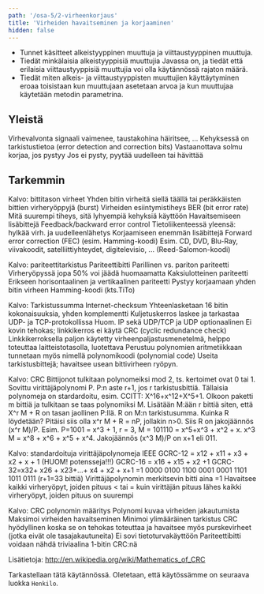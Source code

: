 ```yaml
---
path: '/osa-5/2-virheenkorjaus'
title: 'Virheiden havaitseminen ja korjaaminen'
hidden: false
---
```



<text-box variant='learningObjectives' name='Oppimistavoitteet'>

- Tunnet käsitteet alkeistyyppinen muuttuja ja viittaustyyppinen muuttuja.
-  Tiedät minkälaisia alkeistyyppisiä muuttujia Javassa on, ja tiedät että erilaisia viittaustyyppisiä muuttujia voi olla käytännössä rajaton määrä.
-  Tiedät miten alkeis- ja viittaustyyppisten muuttujien käyttäytyminen eroaa toisistaan kun muuttujaan asetetaan arvoa ja kun muuttujaa käytetään metodin parametrina.

</text-box>

## Yleistä

Virhevalvonta
  signaali vaimenee, taustakohina häiritsee, ...
  Kehyksessä on tarkistustietoa (error detection and correction bits)
  Vastaanottava solmu korjaa, jos pystyy
  Jos ei pysty, pyytää uudelleen tai hävittää 

## Tarkemmin

Kalvo: bittitason virheet
Yhden bitin virheitä siellä täällä tai peräkkäisten bittien virheryöppyjä (burst)
 Virheiden esiintymistiheys BER (bit error rate)
 Mitä suurempi tiheys, sitä lyhyempiä kehyksiä käyttöön 
 Havaitsemiseen lisäbittejä
 Feedback/backward error control
 Tietoliikenteessä yleensä: hylkää virh. ja uudelleenlähetys
 Korjaamiseen enemmän lisäbittejä 
 Forward error correction (FEC) (esim. Hamming-koodi)
 Esim. CD, DVD, Blu-Ray, viivakoodit, satelliittiyhteydet, digitelevisio, ...  (Reed-Salomon-koodi)

Kalvo: pariteettitarkistus
Pariteettibitti
  Parillinen vs. pariton pariteetti
  Virheryöpyssä jopa 50% voi jäädä huomaamatta
Kaksiulotteinen pariteetti
  Erikseen horisontaalinen ja vertikaalinen pariteetti
  Pystyy korjaamaan yhden bitin virheen
Hamming-koodi (kts.TiTo)

Kalvo: Tarkistussumma
Internet-checksum
  Yhteenlasketaan 16 bitin kokonaisuuksia, yhden komplementti
  Kuljetuskerros laskee ja tarkastaa UDP- ja TCP-protokollissa
  Huom. IP sekä UDP/TCP ja UDP optionaalinen
  Ei kovin tehokas;  linkkikerros ei käytä
CRC (cyclic redundance check)
  Linkkikerroksella paljon käytetty virheenpaljastusmenetelmä, 
  helppo toteuttaa laitteistotasolla, luotettava
  Perustuu polynomien aritmetiikkaan 
  tunnetaan myös nimellä polynomikoodi (polynomial code)
  Useita tarkistusbittejä; havaitsee usean bittivirheen ryöpyn. 
  
Kalvo: CRC
Bittijonot tulkitaan polynomeiksi mod 2, ts. kertoimet ovat 0 tai 1. 
Sovittu virittäjäpolynomi P. P:n aste r+1, jos r tarkistusbittiä. Tällaisia polynomeja on stardardoitu, esim. 
   CCITT: X^16+x^12+X^5+1.
Olkoon paketti m bittiä ja tulkitaan se taas polynomiksi M. 
Lisätään M:ään r bittiä siten, että X^r M + R on tasan jaollinen P:llä. 
R on M:n tarkistusumma. 
Kuinka R löydetään? 
Pitäisi siis olla x^r M + R = nP, jollakin n>0. 
Siis R on jakojäännös (x^r M)/P. 
Esim. P=1001 = x^3 + 1, r = 3, 
M = 101110 = x^5+x^3 + x^2 + x.
x^3 M = x^8 + x^6 + x^5 + x^4. 
Jakojäännös (x^3 M)/P on x+1 eli 011.  

Kalvo: standardoituja virittäjäpolynomeja IEEE
GCRC-12 = x12 + x11 + x3 + x2 + x + 1  (HUOM! potensseja!!!)
GCRC-16 = x16 + x15 + x2 +1
GCRC-32=x32+ x26 + x23+…+ x4 + x2 + x+1 
            =1 0000 0100 1100 0001 0001 1101 1011 0111
				(r+1=33 bittiä)
Virittäjäpolynomin merkitsevin bitti aina =1
Havaitsee
   kaikki virheryöpyt, joiden pituus < tai =  kuin virittäjän pituus
   lähes kaikki virheryöpyt, joiden pituus on suurempi
   
   
Kalvo: CRC polynomin määritys
Polynomi kuvaa virheiden jakautumista
Maksimoi virheiden havaitseminen
Minimoi ylimääräinen tarkistus
CRC hyödyllinen koska se on tehokas toteuttaa ja havaitsee myös purskevirheet (jotka eivät ole tasajakautuneita)
Ei sovi tietoturvakäyttöön
Pariteettibitti voidaan nähdä triviaalina 1-bitin CRC:nä

Lisätietoja: http://en.wikipedia.org/wiki/Mathematics_of_CRC



 








Tarkastellaan tätä käytännössä. Oletetaan, että käytössämme on seuraava luokka `Henkilo`.

<quiz id='3a28a6ee-2504-44c5-957d-1dbd9e9533af'></quiz>

